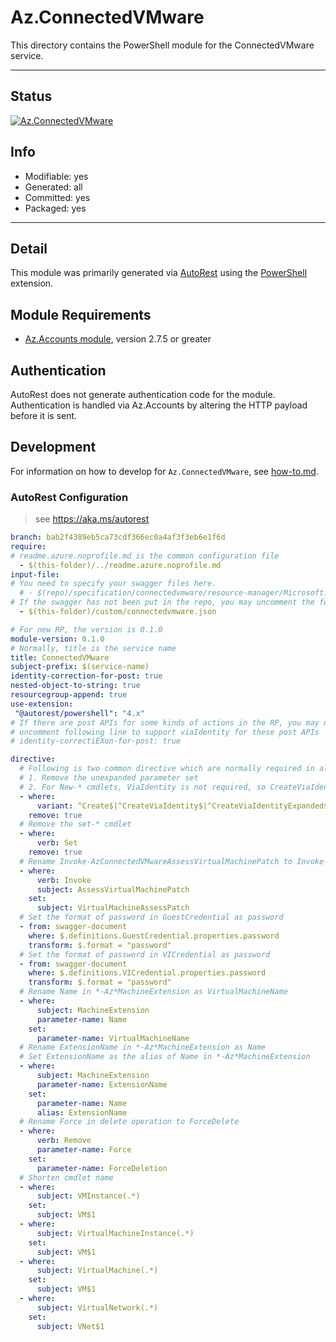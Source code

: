 <!-- region Generated -->
# Az.ConnectedVMware
This directory contains the PowerShell module for the ConnectedVMware service.

---
## Status
[![Az.ConnectedVMware](https://img.shields.io/powershellgallery/v/Az.ConnectedVMware.svg?style=flat-square&label=Az.ConnectedVMware "Az.ConnectedVMware")](https://www.powershellgallery.com/packages/Az.ConnectedVMware/)

## Info
- Modifiable: yes
- Generated: all
- Committed: yes
- Packaged: yes

---
## Detail
This module was primarily generated via [AutoRest](https://github.com/Azure/autorest) using the [PowerShell](https://github.com/Azure/autorest.powershell) extension.

## Module Requirements
- [Az.Accounts module](https://www.powershellgallery.com/packages/Az.Accounts/), version 2.7.5 or greater

## Authentication
AutoRest does not generate authentication code for the module. Authentication is handled via Az.Accounts by altering the HTTP payload before it is sent.

## Development
For information on how to develop for `Az.ConnectedVMware`, see [how-to.md](how-to.md).
<!-- endregion -->

### AutoRest Configuration
> see https://aka.ms/autorest

``` yaml
branch: bab2f4389eb5ca73cdf366ec0a4af3f3eb6e1f6d
require:
# readme.azure.noprofile.md is the common configuration file
  - $(this-folder)/../readme.azure.noprofile.md
input-file:
# You need to specify your swagger files here.
  # - $(repo)/specification/connectedvmware/resource-manager/Microsoft.ConnectedVMwarevSphere/preview/2022-01-10-preview/connectedvmware.json
# If the swagger has not been put in the repo, you may uncomment the following line and refer to it locally 
  - $(this-folder)/custom/connectedvmware.json

# For new RP, the version is 0.1.0
module-version: 0.1.0
# Normally, title is the service name
title: ConnectedVMware
subject-prefix: $(service-name)
identity-correction-for-post: true
nested-object-to-string: true
resourcegroup-append: true
use-extension:
 "@autorest/powershell": "4.x"
# If there are post APIs for some kinds of actions in the RP, you may need to 
# uncomment following line to support viaIdentity for these post APIs
# identity-correctiEXon-for-post: true

directive:
  # Following is two common directive which are normally required in all the RPs
  # 1. Remove the unexpanded parameter set
  # 2. For New-* cmdlets, ViaIdentity is not required, so CreateViaIdentityExpanded is removed as well
  - where:
      variant: ^Create$|^CreateViaIdentity$|^CreateViaIdentityExpanded$|^Update$|^UpdateViaIdentity$|^Install$|^InstallViaIdentity$
    remove: true
  # Remove the set-* cmdlet
  - where:
      verb: Set
    remove: true
  # Rename Invoke-AzConnectedVMwareAssessVirtualMachinePatch to Invoke-AzConnectedVMwareVirtualMachineAssessPatch
  - where:
      verb: Invoke
      subject: AssessVirtualMachinePatch
    set:
      subject: VirtualMachineAssessPatch
  # Set the format of password in GuestCredential as password
  - from: swagger-document 
    where: $.definitions.GuestCredential.properties.password
    transform: $.format = "password"
  # Set the format of password in VICredential as password
  - from: swagger-document 
    where: $.definitions.VICredential.properties.password
    transform: $.format = "password"
  # Rename Name in *-Az*MachineExtension as VirtualMachineName
  - where:
      subject: MachineExtension
      parameter-name: Name
    set:
      parameter-name: VirtualMachineName
  # Rename ExtensionName in *-Az*MachineExtension as Name
  # Set ExtensionName as the alias of Name in *-Az*MachineExtension
  - where:
      subject: MachineExtension
      parameter-name: ExtensionName
    set:
      parameter-name: Name
      alias: ExtensionName
  # Rename Force in delete operation to ForceDelete
  - where:
      verb: Remove
      parameter-name: Force
    set:
      parameter-name: ForceDeletion
  # Shorten cmdlet name
  - where:
      subject: VMInstance(.*)
    set:
      subject: VM$1
  - where:
      subject: VirtualMachineInstance(.*)
    set:
      subject: VM$1
  - where:
      subject: VirtualMachine(.*)
    set:
      subject: VM$1
  - where:
      subject: VirtualNetwork(.*)
    set:
      subject: VNet$1
```
